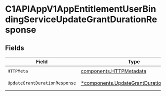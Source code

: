 # C1APIAppV1AppEntitlementUserBindingServiceUpdateGrantDurationResponse


## Fields

| Field                                                                                             | Type                                                                                              | Required                                                                                          | Description                                                                                       |
| ------------------------------------------------------------------------------------------------- | ------------------------------------------------------------------------------------------------- | ------------------------------------------------------------------------------------------------- | ------------------------------------------------------------------------------------------------- |
| `HTTPMeta`                                                                                        | [components.HTTPMetadata](../../models/components/httpmetadata.md)                                | :heavy_check_mark:                                                                                | N/A                                                                                               |
| `UpdateGrantDurationResponse`                                                                     | [*components.UpdateGrantDurationResponse](../../models/components/updategrantdurationresponse.md) | :heavy_minus_sign:                                                                                | Successful response                                                                               |